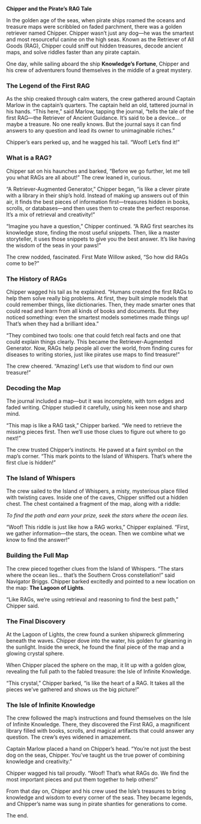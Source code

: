 **Chipper and the Pirate’s RAG Tale**

In the golden age of the seas, when pirate ships roamed the oceans and treasure maps were scribbled on faded parchment, there was a golden retriever named Chipper. Chipper wasn’t just any dog—he was the smartest and most resourceful canine on the high seas. Known as the Retriever of All Goods (RAG), Chipper could sniff out hidden treasures, decode ancient maps, and solve riddles faster than any pirate captain.

One day, while sailing aboard the ship **Knowledge’s Fortune**, Chipper and his crew of adventurers found themselves in the middle of a great mystery.

### The Legend of the First RAG

As the ship creaked through calm waters, the crew gathered around Captain Marlow in the captain’s quarters. The captain held an old, tattered journal in his hands. “This here,” said Marlow, tapping the journal, “tells the tale of the first RAG—the Retriever of Ancient Guidance. It’s said to be a device… or maybe a treasure. No one really knows. But the journal says it can find answers to any question and lead its owner to unimaginable riches.”

Chipper’s ears perked up, and he wagged his tail. “Woof! Let’s find it!”

### What is a RAG?

Chipper sat on his haunches and barked, “Before we go further, let me tell you what RAGs are all about!” The crew leaned in, curious.

“A Retriever-Augmented Generator,” Chipper began, “is like a clever pirate with a library in their ship’s hold. Instead of making up answers out of thin air, it finds the best pieces of information first—treasures hidden in books, scrolls, or databases—and then uses them to create the perfect response. It’s a mix of retrieval and creativity!”

“Imagine you have a question,” Chipper continued. “A RAG first searches its knowledge store, finding the most useful snippets. Then, like a master storyteller, it uses those snippets to give you the best answer. It’s like having the wisdom of the seas in your paws!”

The crew nodded, fascinated. First Mate Willow asked, “So how did RAGs come to be?”

### The History of RAGs

Chipper wagged his tail as he explained. “Humans created the first RAGs to help them solve really big problems. At first, they built simple models that could remember things, like dictionaries. Then, they made smarter ones that could read and learn from all kinds of books and documents. But they noticed something: even the smartest models sometimes made things up! That’s when they had a brilliant idea.”

“They combined two tools: one that could fetch real facts and one that could explain things clearly. This became the Retriever-Augmented Generator. Now, RAGs help people all over the world, from finding cures for diseases to writing stories, just like pirates use maps to find treasure!”

The crew cheered. “Amazing! Let’s use that wisdom to find our own treasure!”

### Decoding the Map

The journal included a map—but it was incomplete, with torn edges and faded writing. Chipper studied it carefully, using his keen nose and sharp mind.

“This map is like a RAG task,” Chipper barked. “We need to retrieve the missing pieces first. Then we’ll use those clues to figure out where to go next!”

The crew trusted Chipper’s instincts. He pawed at a faint symbol on the map’s corner. “This mark points to the Island of Whispers. That’s where the first clue is hidden!”

### The Island of Whispers

The crew sailed to the Island of Whispers, a misty, mysterious place filled with twisting caves. Inside one of the caves, Chipper sniffed out a hidden chest. The chest contained a fragment of the map, along with a riddle:

_To find the path and earn your prize, seek the stars where the ocean lies._

“Woof! This riddle is just like how a RAG works,” Chipper explained. “First, we gather information—the stars, the ocean. Then we combine what we know to find the answer!”

### Building the Full Map

The crew pieced together clues from the Island of Whispers. “The stars where the ocean lies… that’s the Southern Cross constellation!” said Navigator Briggs. Chipper barked excitedly and pointed to a new location on the map: **The Lagoon of Lights**.

“Like RAGs, we’re using retrieval and reasoning to find the best path,” Chipper said.

### The Final Discovery

At the Lagoon of Lights, the crew found a sunken shipwreck glimmering beneath the waves. Chipper dove into the water, his golden fur gleaming in the sunlight. Inside the wreck, he found the final piece of the map and a glowing crystal sphere.

When Chipper placed the sphere on the map, it lit up with a golden glow, revealing the full path to the fabled treasure: the Isle of Infinite Knowledge.

“This crystal,” Chipper barked, “is like the heart of a RAG. It takes all the pieces we’ve gathered and shows us the big picture!”

### The Isle of Infinite Knowledge

The crew followed the map’s instructions and found themselves on the Isle of Infinite Knowledge. There, they discovered the First RAG, a magnificent library filled with books, scrolls, and magical artifacts that could answer any question. The crew’s eyes widened in amazement.

Captain Marlow placed a hand on Chipper’s head. “You’re not just the best dog on the seas, Chipper. You’ve taught us the true power of combining knowledge and creativity.”

Chipper wagged his tail proudly. “Woof! That’s what RAGs do. We find the most important pieces and put them together to help others!”

From that day on, Chipper and his crew used the Isle’s treasures to bring knowledge and wisdom to every corner of the seas. They became legends, and Chipper’s name was sung in pirate shanties for generations to come.

The end.
